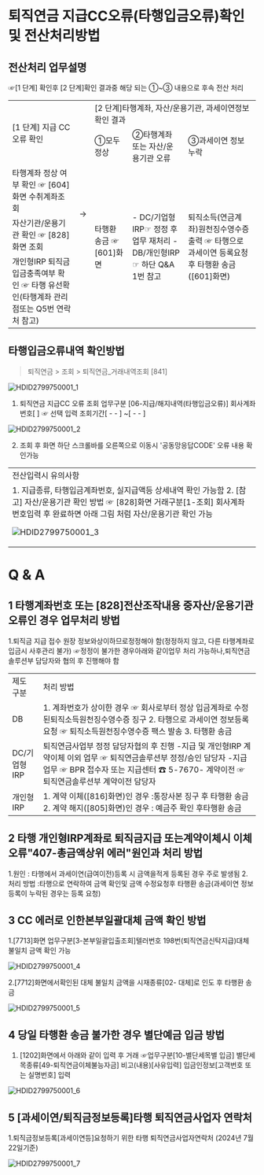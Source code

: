 # 퇴직연금 지급CC오류(타행입금오류)확인 및 전산처리방법
## 전산처리 업무설명
☞[1 단계] 확인후 [2 단계]확인 결과중 해당 되는 ①~③ 내용으로 후속 전산 처리

<table><tbody><tr>
<td rowspan="2">
[1 단계] 지급 CC오류 확인</td>
<td rowspan="5">
→</td>
<td colspan="3">
[2 단계]타행계좌, 자산/운용기관, 과세이연정보확인 결과</td></tr><tr>
<td>
①모두 정상</td>
<td>
②타행계좌 또는 자산/운용기관 오류</td>
<td>
③과세이연 정보 누락</td></tr><tr>
<td>타행계좌 정상 여부 확인
☞ [604]화면 수취계좌조회</td>
<td rowspan="3">타행환 송금
☞ [601]화면</td>
<td rowspan="3">- DC/기업형IRP☞ 정정 후 업무 재처리
- DB/개인형IRP☞ 하단 Q&A 1번 참고</td>
<td rowspan="3">퇴직소득(연금계좌)원천징수영수증 출력
☞ 타행으로 과세이연 등록요청
후 타행환 송금([601]화면)</td></tr><tr>
<td>자산기관/운용기관 확인
☞ [828]화면 조회</td></tr><tr>
<td>개인형IRP 퇴직금 입금충족여부 확인
☞ 타행 유선확인(타행계좌 관리점또는 Q5번 연락처 참고)</td></tr></tbody>
</table>


## 타행입금오류내역 확인방법
> 퇴직연금 > 조회 > 퇴직연금_거래내역조회 [841]

![HDID2799750001_1](HDID2799750001_1.jpg)

1. 퇴직연금 지급CC 오류 조회
업무구분 [06-지급/해지내역(타행입금오류)]
회사계좌번호[ ] ☞ 선택 입력
조회기간[ - - ] ~[ - - ]

![HDID2799750001_2](HDID2799750001_2.jpg)

2. 조회 후 화면 하단 스크롤바를 오른쪽으로 이동시 '공동망응답CODE' 오류 내용 확인가능

<table><tbody><tr>
<td>
전산입력시 유의사항</td></tr><tr>
<td>1. 지급종류, 타행입금계좌번호, 실지급액등 상세내역 확인 가능함
2. [참고] 자산/운용기관 확인 방법
☞ [828]화면 거래구분[1-조회] 회사계좌번호입력 후 완료하면 아래 그림 처럼 자산/운용기관 확인 가능

![HDID2799750001_3](HDID2799750001_3.jpg)
</td></tr></tbody>
</table>


# Q & A
## 1 타행계좌번호 또는 [828]전산조작내용 중자산/운용기관오류인 경우 업무처리 방법
1.퇴직금 지급 접수 원장 정보와상이하므로정정해야 함(정정하지 않고, 다른 타행계좌로 입금시 사후관리 불가)
☞정정이 불가한 경우아래와 같이업무 처리 가능하나,퇴직연금솔루션부 담당자와 협의 후 진행해야 함

<table><tbody><tr>
<td>
제도 구분</td>
<td>
처리 방법</td></tr><tr>
<td>
DB</td>
<td>1. 계좌번호가 상이한 경우 ☞ 회사로부터 정상 입금계좌로 수정된퇴직소득원천징수영수증 징구
2. 타행으로 과세이연 정보등록요청 ☞ 퇴직소득원천징수영수증 팩스 발송
3. 타행환 송금</td></tr><tr>
<td>
DC/기업형IRP</td>
<td>퇴직연금사업부 정정 담당자협의 후 진행
-지급 및 개인형IRP 계약이체 이외 업무 ☞ 퇴직연금솔루션부 정정/승인 담당자
-지급 업무 ☞ BPR 접수자 또는 지급센터 ☎ 5-7670- 계약이전 ☞퇴직연금솔루션부 계약이전 담당자</td></tr><tr>
<td>
개인형IRP</td>
<td>1. 계약 이체([816]화면)인 경우 :통장사본 징구 후 타행환 송금
2. 계약 해지([805]화면)인 경우 : 예금주 확인 후타행환 송금</td></tr></tbody>
</table>


## 2 타행 개인형IRP계좌로 퇴직금지급 또는계약이체시 이체오류"407-총금액상위 에러"원인과 처리 방법
1.원인 : 타행에서 과세이연(급여이전)등록 시 금액을적게 등록된 경우 주로 발생됨
2. 처리 방법 :타행으로 연락하여 금액 확인및 금액 수정요청후 타행환 송금(과세이연 정보등록이 누락된 경우는 등록 요청)
## 3 CC 에러로 인한본부일괄대체 금액 확인 방법
1.[7713]화면 업무구분[3-본부일괄입출조회]텔러번호 198번(퇴직연금신탁지급)대체 불일치 금액 확인 가능

![HDID2799750001_4](HDID2799750001_4.jpg)

2.[7712]화면에서확인된 대체 불일치 금액을 시재종류[02- 대체]로 인도 후 타행환 송금

![HDID2799750001_5](HDID2799750001_5.jpg)

## 4 당일 타행환 송금 불가한 경우 별단예금 입금 방법
1. [1202]화면에서 아래와 같이 입력 후 거래
☞업무구분[10-별단세목별 입금]
별단세목종류[49-퇴직연금이체불능자금]
비고(내용)[사유입력] 입금인정보[고객번호 또는 실명번호] 입력

![HDID2799750001_6](HDID2799750001_6.jpg)

## 5 [과세이연/퇴직금정보등록]타행 퇴직연금사업자 연락처
1.퇴직금정보등록[과세이연등]요청하기 위한 타행 퇴직연금사업자연락처
(2024년 7월 22일기준)

![HDID2799750001_7](HDID2799750001_7.jpg)


